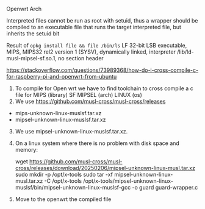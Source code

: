 Openwrt Arch

Interpreted files cannot be run as root with setuid, thus a wrapper should be compiled to an executable file that runs the target interpreted file, but inherits the setuid bit

Result of `opkg install file && file /bin/ls`
LF 32-bit LSB executable, MIPS, MIPS32 rel2 version 1 (SYSV), dynamically linked, interpreter /lib/ld-musl-mipsel-sf.so.1, no section header

https://stackoverflow.com/questions/73989368/how-do-i-cross-compile-c-for-raspberry-pi-and-openwrt-from-ubuntu

1. To compile for Open wrt we have to find toolchain to cross compile a c file for MIPS (library) SF MIPSEL (arch) LINUX (os)
2. We use https://github.com/musl-cross/musl-cross/releases
- mips-unknown-linux-muslsf.tar.xz
- mipsel-unknown-linux-muslsf.tar.xz

3. We use mipsel-unknown-linux-muslsf.tar.xz. 
4. On a linux system where there is no problem with disk space and memory:


    wget https://github.com/musl-cross/musl-cross/releases/download/20250206/mipsel-unknown-linux-musl.tar.xz
    sudo mkdir -p /opt/x-tools
    sudo tar -xf mipsel-unknown-linux-musl.tar.xz -C /opt/x-tools
    /opt/x-tools/mipsel-unknown-linux-muslsf/bin/mipsel-unknown-linux-muslsf-gcc -o guard guard-wrapper.c

5. Move to the openwrt the compiled file
    


